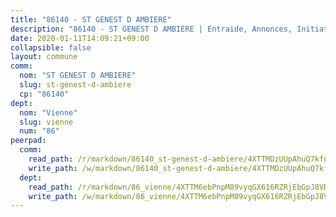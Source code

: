 ```yaml
---
title: "86140 - ST GENEST D AMBIERE"
description: "86140 - ST GENEST D AMBIERE | Entraide, Annonces, Initiatives"
date: 2020-01-11T14:09:21+09:00
collapsible: false
layout: commune
comm:
  nom: "ST GENEST D AMBIERE"
  slug: st-genest-d-ambiere
  cp: "86140"
dept:
  nom: "Vienne"
  slug: vienne
  num: "86"
peerpad:
  comm:
    read_path: /r/markdown/86140_st-genest-d-ambiere/4XTTMDzUUpAhuQ7kfgfph6sgyTw1EbpbrcxaH9zqPik2eQS5u
    write_path: /w/markdown/86140_st-genest-d-ambiere/4XTTMDzUUpAhuQ7kfgfph6sgyTw1EbpbrcxaH9zqPik2eQS5u-K3TgUAYKh6rBFgXrZFBAmjD3wK6xkH9KqBexERdk9zBtqHpGhrRAuaZP7vYaDEfQmP4ZmT6nnjszW1kNy3X8T2rMWFZnMfdPXE8vT1t48bJpgZjkFnvCFPF32RhPhoRopQvjCNto
  dept:
    read_path: /r/markdown/86_vienne/4XTTM6ebPnpM89vyqGX616RZRjEbGpJ8VDNVdSCrMHCb86ALN
    write_path: /w/markdown/86_vienne/4XTTM6ebPnpM89vyqGX616RZRjEbGpJ8VDNVdSCrMHCb86ALN-K3TgUEmU2PzobkNvYrNtR4DXtgm1qYeknzdEZmszmUFpRSMDjV62q8xZv1nUQEJqGnnT9H399N9TnzZMyT3rgAM3pHPbqGxVD33vWNzCSkbf2kxHwBfenpixiJuwbWaCBERwmNeA
---
```


